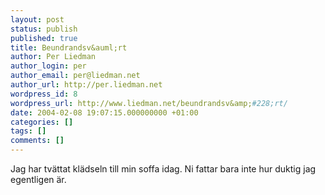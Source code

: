 ```yaml
---
layout: post
status: publish
published: true
title: Beundrandsv&auml;rt
author: Per Liedman
author_login: per
author_email: per@liedman.net
author_url: http://per.liedman.net
wordpress_id: 8
wordpress_url: http://www.liedman.net/beundrandsv&amp;#228;rt/
date: 2004-02-08 19:07:15.000000000 +01:00
categories: []
tags: []
comments: []
---
```

Jag har tv&auml;ttat kl&auml;dseln till min soffa idag. Ni fattar bara inte hur duktig jag egentligen &auml;r.
